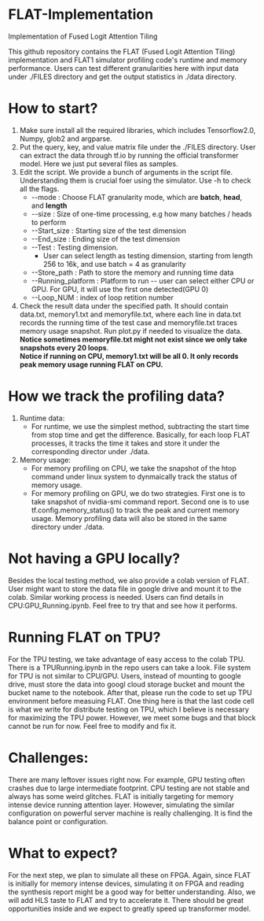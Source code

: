 # FLAT-Implementation
Implementation of Fused Logit Attention Tiling

This github repository contains the FLAT (Fused Logit Attention Tiling) implementation and FLAT1 simulator profiling code's runtime and memory performance. Users can test different granularities here with input data under ./FILES directory and get the output statistics in ./data directory.

# How to start?
1. Make sure install all the required libraries, which includes Tensorflow2.0, Numpy, glob2 and argparse.
2. Put the query, key, and value matrix file under the ./FILES directory. User can extract the data through tf.io by running the official transformer model. Here we just put several files as samples.
3. Edit the script. We provide a bunch of arguments in the script file. Understanding them is crucial foer using the simulator. Use -h to check all the flags.
      - --mode : Choose FLAT granularity mode, which are **batch**, **head**, and **length**
      - --size : Size of one-time processing, e.g how many batches / heads to perform
      - --Start_size : Starting size of the test dimension
      - --End_size : Ending size of the test dimension
      - --Test : Testing dimension. 
        - User can select length as testing dimension, starting from length 256 to 16k, and use batch = 4 as granularity
      - --Store_path : Path to store the memory and running time data
      - --Running_platform : Platform to run -- user can select either CPU or GPU. For GPU, it will use the first one detected(GPU 0)
      - --Loop_NUM : index of loop retition number
4. Check the result data under the specified path. It should contain data.txt, memory1.txt and memoryfile.txt, where each line in data.txt records the running time of the test case and memoryfile.txt traces memory usage snapshot. Run plot.py if needed to visualize the data. \
**Notice sometimes memoryfile.txt might not exist since we only take snapshots every 20 loops**. \
**Notice if running on CPU, memory1.txt will be all 0. It only records peak memory usage running FLAT on CPU.**
      
# How we track the profiling data?
1. Runtime data:
    - For runtime, we use the simplest method, subtracting the start time from stop time and get the difference. Basically, for each loop FLAT processes, it tracks       the time it takes and store it under the corresponding director under ./data.
2. Memory usage:
    - For memory profiling on CPU, we take the snapshot of the htop command under linux system to dynmaically track the status of memory usage.
    - For memory profiling on GPU, we do two strategies. First one is to take snapshot of nvidia-smi command report. Second one is to use tf.config.memory_status()       to track the peak and current memory usage. Memory profiling data will also be stored in the same directory under ./data.

# Not having a GPU locally?
Besides the local testing method, we also provide a colab version of FLAT. User might want to store the data file in google drive and mount it to the colab. Similar working process is needed. Users can find details in CPU:GPU_Running.ipynb. Feel free to try that and see how it performs.

# Running FLAT on TPU?
For the TPU testing, we take advantage of easy access to the colab TPU. There is a TPURunning.ipynb in the repo users can take a look. File system for TPU is not similar to CPU/GPU. Users, instead of mounting to google drive, must store the data into googl cloud storage bucket and mount the bucket name to the notebook. After that, please run the code to set up TPU environment before measuing FLAT. One thing here is that the last code cell is what we write for distribute testing on TPU, which I believe is necessary for maximizing the TPU power. However, we meet some bugs and that block cannot be run for now. Feel free to modify and fix it.

# Challenges:
There are many leftover issues right now. For example, GPU testing often crashes due to large intermediate footprint. CPU testing are not stable and always has some weird glitches. FLAT is initially targeting for memory intense device running attention layer. However, simulating the similar configuration on powerful server machine is really challenging. It is find the balance point or configuration.

# What to expect?
For the next step, we plan to simulate all these on FPGA. Again, since FLAT is initially for memory intense devices, simulating it on FPGA and reading the synthesis report might be a good way for better understanding. Also, we will add HLS taste to FLAT and try to accelerate it. There should be great opportunities inside and we expect to greatly speed up transformer model.

